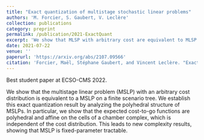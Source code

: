 ```yaml
---
title: "Exact quantization of multistage stochastic linear problems"
authors: 'M. Forcier, S. Gaubert, V. Leclère'
collection: publications
category: preprint
permalink: /publication/2021-ExactQuant
excerpt: 'We show that MLSP with arbitrary cost are equivalent to MLSP with discrete cost and give a geometrical insight to the discretization procedure.'
date: 2021-07-22
venue: ''
paperurl: 'https://arxiv.org/abs/2107.09566'
citation: 'Forcier, Maël, Stéphane Gaubert, and Vincent Leclère. "Exact quantization of multistage stochastic linear problems." arXiv preprint arXiv:2107.09566 (2021).'
---
```

Best student paper at ECSO-CMS 2022.

We show that the multistage linear problem (MSLP) with an arbitrary cost distribution is equivalent to a MSLP on a finite scenario tree. We establish this exact quantization result by analyzing the polyhedral structure of MSLPs. In particular, we show that the expected cost-to-go functions are polyhedral and affine on the cells of a chamber complex, which is independent of the cost distribution. This leads to new complexity results, showing that MSLP is fixed-parameter tractable. 

